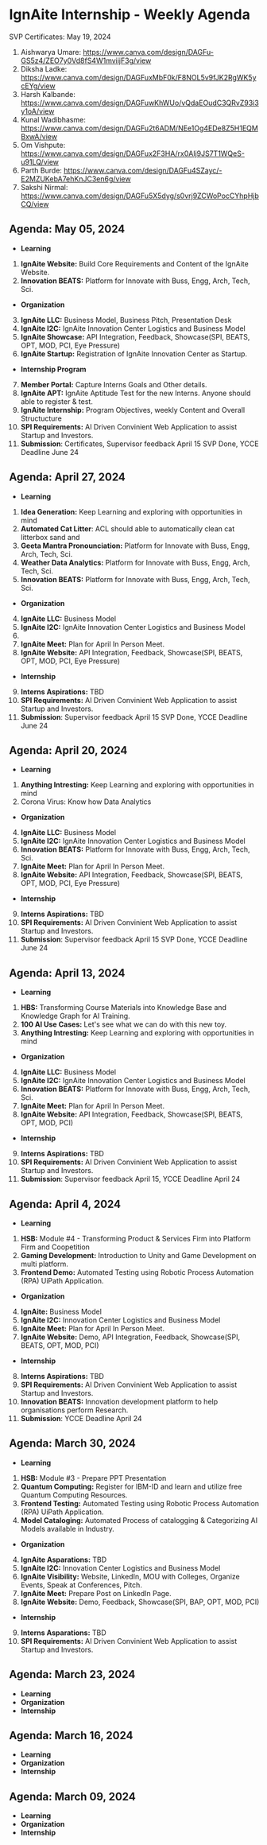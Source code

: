 # IgnAite Internship - Weekly Agenda
SVP Certificates: May 19, 2024
1. Aishwarya Umare: https://www.canva.com/design/DAGFu-GS5z4/ZEO7y0Vd8fS4W1mviijF3g/view
2. Diksha Ladke: https://www.canva.com/design/DAGFuxMbF0k/F8NOL5v9fJK2RgWK5ycEYg/view
3. Harsh Kalbande: https://www.canva.com/design/DAGFuwKhWUo/vQdaEOudC3QRvZ93i3y1oA/view
4. Kunal Wadibhasme: https://www.canva.com/design/DAGFu2t6ADM/NEe1Og4EDe8Z5H1EQMBxwA/view
5. Om Vishpute: https://www.canva.com/design/DAGFux2F3HA/rx0Alj9JS7T1WQeS-u91LQ/view
6. Parth Burde: https://www.canva.com/design/DAGFu4SZayc/-E2MZUKebA7ehKnJC3en6g/view
7. Sakshi Nirmal: https://www.canva.com/design/DAGFu5X5dyg/s0vrj9ZCWoPocCYhpHjbCQ/view

## Agenda: May 05, 2024
- **Learning**
1. **IgnAite Website:** Build Core Requirements and Content of the IgnAite Website.
2. **Innovation BEATS:**  Platform for Innovate with Buss, Engg, Arch, Tech, Sci.

- **Organization**
3. **IgnAite LLC:** Business Model, Business Pitch, Presentation Desk
4. **IgnAite I2C:** IgnAite Innovation Center Logistics and Business Model
5. **IgnAite Showcase:** API Integration, Feedback, Showcase(SPI, BEATS, OPT, MOD, PCI, Eye Pressure)
6. **IgnAite Startup:** Registration of IgnAite Innovation Center as Startup.

- **Internship Program**
7. **Member Portal:** Capture Interns Goals and Other details.
8. **IgnAite APT:** IgnAite Aptitude Test for the new Interns. Anyone should able to register & test.
9. **IgnAite Internship:** Program Objectives, weekly Content and Overall Structucture
10. **SPI Requirements:** AI Driven Convinient Web Application to assist Startup and Investors.
11. **Submission**: Certificates, Supervisor feedback April 15 SVP Done, YCCE Deadline June 24

## Agenda: April 27, 2024
- **Learning**
1. **Idea Generation:** Keep Learning and exploring with opportunities in mind
2. **Automated Cat Litter**: ACL should able to automatically clean cat litterbox sand and
3. **Geeta Mantra Pronounciation:** Platform for Innovate with Buss, Engg, Arch, Tech, Sci.
4. **Weather Data Analytics:** Platform for Innovate with Buss, Engg, Arch, Tech, Sci.
5. **Innovation BEATS:** Platform for Innovate with Buss, Engg, Arch, Tech, Sci. 

- **Organization**
4. **IgnAite LLC:** Business Model
5. **IgnAite I2C:** IgnAite Innovation Center Logistics and Business Model
6. 
7. **IgnAite Meet:** Plan for April In Person Meet.
8. **IgnAite Website:** API Integration, Feedback, Showcase(SPI, BEATS, OPT, MOD, PCI, Eye Pressure)

- **Internship**
9. **Interns Aspirations:** TBD
10. **SPI Requirements:** AI Driven Convinient Web Application to assist Startup and Investors.
11. **Submission**: Supervisor feedback April 15 SVP Done, YCCE Deadline June 24


## Agenda: April 20, 2024
- **Learning**
1. **Anything Intresting:** Keep Learning and exploring with opportunities in mind
2. Corona Virus: Know how Data Analytics

- **Organization**
4. **IgnAite LLC:** Business Model
5. **IgnAite I2C:** IgnAite Innovation Center Logistics and Business Model
6. **Innovation BEATS:** Platform for Innovate with Buss, Engg, Arch, Tech, Sci. 
7. **IgnAite Meet:** Plan for April In Person Meet.
8. **IgnAite Website:** API Integration, Feedback, Showcase(SPI, BEATS, OPT, MOD, PCI, Eye Pressure)

- **Internship**
9. **Interns Aspirations:** TBD
10. **SPI Requirements:** AI Driven Convinient Web Application to assist Startup and Investors.
11. **Submission**: Supervisor feedback April 15 SVP Done, YCCE Deadline June 24


## Agenda: April 13, 2024
- **Learning**
1. **HBS:** Transforming Course Materials into Knowledge Base and Knowledge Graph for AI Training.
2. **100 AI Use Cases:** Let's see what we can do with this new toy.
3. **Anything Intresting:** Keep Learning and exploring with opportunities in mind

- **Organization**
4. **IgnAite LLC:** Business Model
5. **IgnAite I2C:** IgnAite Innovation Center Logistics and Business Model
6. **Innovation BEATS:** Platform for Innovate with Buss, Engg, Arch, Tech, Sci. 
7. **IgnAite Meet:** Plan for April In Person Meet.
8. **IgnAite Website:** API Integration, Feedback, Showcase(SPI, BEATS, OPT, MOD, PCI)

- **Internship**
9. **Interns Aspirations:** TBD
10. **SPI Requirements:** AI Driven Convinient Web Application to assist Startup and Investors.
11. **Submission**: Supervisor feedback April 15, YCCE Deadline April 24


## Agenda: April 4, 2024
- **Learning**
1. **HSB:** Module #4 - Transforming Product & Services Firm into Platform Firm and Coopetition
2. **Gaming Development:** Introduction to Unity and Game Development on multi platform.
3. **Frontend Demo:** Automated Testing using Robotic Process Automation (RPA) UiPath Application.

- **Organization**
4. **IgnAite:** Business Model
5. **IgnAite I2C:** Innovation Center Logistics and Business Model
6. **IgnAite Meet:** Plan for April In Person Meet.
7. **IgnAite Website:** Demo, API Integration, Feedback, Showcase(SPI, BEATS, OPT, MOD, PCI)

- **Internship**
8. **Interns Aspirations:** TBD
9. **SPI Requirements:** AI Driven Convinient Web Application to assist Startup and Investors.
10. **Innovation BEATS:** Innovation development platform to help organisations perform Research. 
11. **Submission**: YCCE Deadline April 24


## Agenda: March 30, 2024
- **Learning**
1. **HSB:** Module #3 - Prepare PPT Presentation
2. **Quantum Computing:** Register for IBM-ID and learn and utilize free Quantum Computing Resources.
3. **Frontend Testing:** Automated Testing using Robotic Process Automation (RPA) UiPath Application.
4. **Model Cataloging:** Automated Process of catalogging & Categorizing AI Models available in Industry.
- **Organization**
4. **IgnAite Asparations:** TBD
5. **IgnAite I2C:** Innovation Center Logistics and Business Model
6. **IgnAite Visibility:** Website, LinkedIn, MOU with Colleges, Organize Events, Speak at Conferences, Pitch.
7. **IgnAite Meet:** Prepare Post on LinkedIn Page.
8. **IgnAite Website:** Demo, Feedback, Showcase(SPI, BAP, OPT, MOD, PCI)
- **Internship**
9. **Interns Asparations:** TBD
10. **SPI Requirements:** AI Driven Convinient Web Application to assist Startup and Investors.


## Agenda: March 23, 2024
- **Learning**
- **Organization**
- **Internship**


## Agenda: March 16, 2024
- **Learning**
- **Organization**
- **Internship**

  
## Agenda: March 09, 2024
- **Learning**
- **Organization**
- **Internship**
